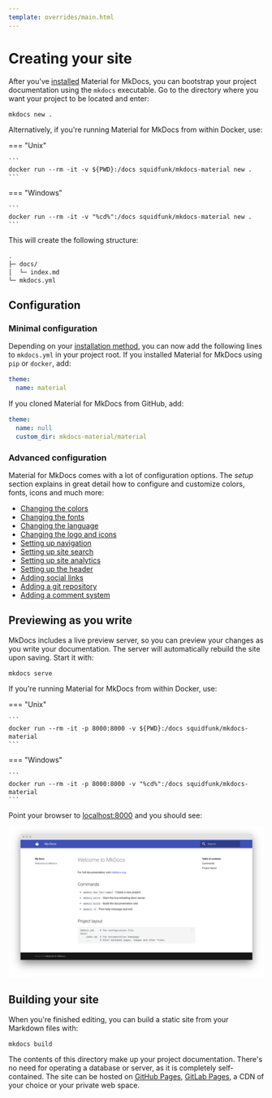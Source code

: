 ```yaml
---
template: overrides/main.html
---
```


# Creating your site

After you've [installed][1] Material for MkDocs, you can bootstrap your project 
documentation using the `mkdocs` executable. Go to the directory where you want
your project to be located and enter:

```
mkdocs new .
```

Alternatively, if you're running Material for MkDocs from within Docker, use:

=== "Unix"

    ```
    docker run --rm -it -v ${PWD}:/docs squidfunk/mkdocs-material new .
    ```

=== "Windows"

    ```
    docker run --rm -it -v "%cd%":/docs squidfunk/mkdocs-material new .
    ```

This will create the following structure:

```
.
├─ docs/
│  └─ index.md
└─ mkdocs.yml
```

  [1]: getting-started.md

## Configuration

### Minimal configuration

Depending on your [installation method][2], you can now add the following lines
to `mkdocs.yml` in your project root. If you installed Material for MkDocs using
`pip` or `docker`, add:

``` yaml
theme:
  name: material
```

If you cloned Material for MkDocs from GitHub, add:

``` yaml
theme:
  name: null
  custom_dir: mkdocs-material/material
```

### Advanced configuration

Material for MkDocs comes with a lot of configuration options. The _setup_
section explains in great detail how to configure and customize colors, fonts,
icons and much more:

* [Changing the colors][3]
* [Changing the fonts][4]
* [Changing the language][5]
* [Changing the logo and icons][6]
* [Setting up navigation][7]
* [Setting up site search][8]
* [Setting up site analytics][9]
* [Setting up the header][10]
* [Adding social links][11]
* [Adding a git repository][12]
* [Adding a comment system][13]
<!-- * [Adding a landing page][14] -->

  [2]: getting-started.md#installation
  [3]: setup/changing-the-colors.md
  [4]: setup/changing-the-fonts.md
  [5]: setup/changing-the-language.md
  [6]: setup/changing-the-logo-and-icons.md
  [7]: setup/setting-up-navigation.md
  [8]: setup/setting-up-site-search.md
  [9]: setup/setting-up-site-analytics.md
  [10]: setup/setting-up-the-header.md
  [11]: setup/adding-social-links.md
  [12]: setup/adding-a-git-repository.md
  [13]: setup/adding-a-comment-system.md
  <!--[14]: setup/adding-a-landing-page.md-->

## Previewing as you write

MkDocs includes a live preview server, so you can preview your changes as you
write your documentation. The server will automatically rebuild the site upon
saving. Start it with:

```
mkdocs serve
```

If you're running Material for MkDocs from within Docker, use:

=== "Unix"

    ```
    docker run --rm -it -p 8000:8000 -v ${PWD}:/docs squidfunk/mkdocs-material
    ```

=== "Windows"

    ```
    docker run --rm -it -p 8000:8000 -v "%cd%":/docs squidfunk/mkdocs-material
    ```

Point your browser to [localhost:8000][15] and you should see:

[![Creating your site][16]][15]

  [15]: http://localhost:8000
  [16]: assets/screenshots/creating-your-site.png

## Building your site

When you're finished editing, you can build a static site from your Markdown
files with:

```
mkdocs build
```

The contents of this directory make up your project documentation. There's no
need for operating a database or server, as it is completely self-contained.
The site can be hosted on [GitHub Pages][17], [GitLab Pages][18], a CDN of your
choice or your private web space.

  [17]: publishing-your-site.md#github-pages
  [18]: publishing-your-site.md#gitlab-pages
